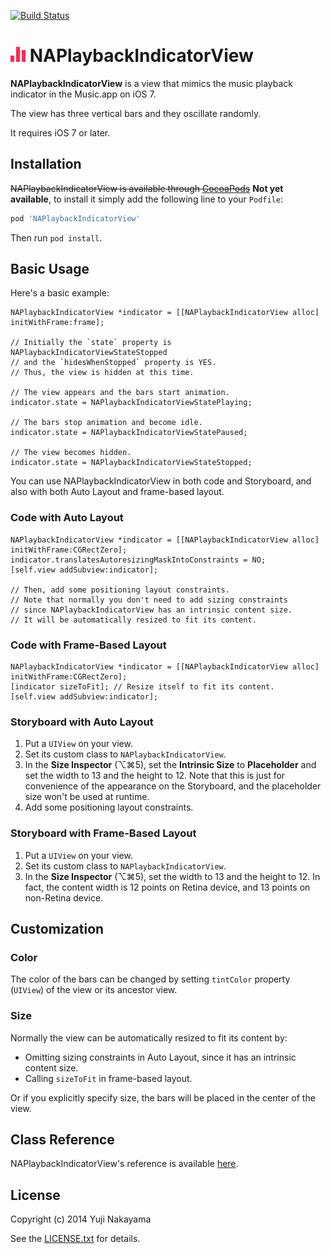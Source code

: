 [![Build Status](https://travis-ci.org/yujinakayama/NAPlaybackIndicatorView.png?branch=master)](https://travis-ci.org/yujinakayama/NAPlaybackIndicatorView)

# ![Icon](Documentation/icon.png) NAPlaybackIndicatorView

**NAPlaybackIndicatorView** is a view that mimics the music playback indicator in the Music.app on iOS 7.

The view has three vertical bars and they oscillate randomly.

It requires iOS 7 or later.

## Installation

~~NAPlaybackIndicatorView is available through [CocoaPods](http://cocoapods.org)~~ **Not yet available**,
to install it simply add the following line to your `Podfile`:

```ruby
pod 'NAPlaybackIndicatorView'
```

Then run `pod install`.

## Basic Usage

Here's a basic example:

```objc
NAPlaybackIndicatorView *indicator = [[NAPlaybackIndicatorView alloc] initWithFrame:frame];

// Initially the `state` property is NAPlaybackIndicatorViewStateStopped
// and the `hidesWhenStopped` property is YES.
// Thus, the view is hidden at this time.

// The view appears and the bars start animation.
indicator.state = NAPlaybackIndicatorViewStatePlaying;

// The bars stop animation and become idle.
indicator.state = NAPlaybackIndicatorViewStatePaused;

// The view becomes hidden.
indicator.state = NAPlaybackIndicatorViewStateStopped;
```

You can use NAPlaybackIndicatorView in both code and Storyboard, and also with both Auto Layout and frame-based layout.

### Code with Auto Layout

```objc
NAPlaybackIndicatorView *indicator = [[NAPlaybackIndicatorView alloc] initWithFrame:CGRectZero];
indicator.translatesAutoresizingMaskIntoConstraints = NO;
[self.view addSubview:indicator];

// Then, add some positioning layout constraints.
// Note that normally you don't need to add sizing constraints
// since NAPlaybackIndicatorView has an intrinsic content size.
// It will be automatically resized to fit its content.
```

### Code with Frame-Based Layout

```objc
NAPlaybackIndicatorView *indicator = [[NAPlaybackIndicatorView alloc] initWithFrame:CGRectZero];
[indicator sizeToFit]; // Resize itself to fit its content.
[self.view addSubview:indicator];
```

### Storyboard with Auto Layout

1. Put a `UIView` on your view.
2. Set its custom class to `NAPlaybackIndicatorView`.
3. In the **Size Inspector** (⌥⌘5), set the **Intrinsic Size** to **Placeholder** and set the width to 13 and the height to 12. Note that this is just for convenience of the appearance on the Storyboard, and the placeholder size won't be used at runtime.
4. Add some positioning layout constraints.

### Storyboard with Frame-Based Layout

1. Put a `UIView` on your view.
2. Set its custom class to `NAPlaybackIndicatorView`.
3. In the **Size Inspector** (⌥⌘5), set the width to 13 and the height to 12. In fact, the content width is 12 points on Retina device, and 13 points on non-Retina device.

## Customization

### Color

The color of the bars can be changed by setting `tintColor` property (`UIView`) of the view or its ancestor view.

### Size

Normally the view can be automatically resized to fit its content by:

* Omitting sizing constraints in Auto Layout, since it has an intrinsic content size.
* Calling `sizeToFit` in frame-based layout.

Or if you explicitly specify size, the bars will be placed in the center of the view.

## Class Reference

NAPlaybackIndicatorView's reference is available [here](http://yujinakayama.me/NAPlaybackIndicatorView/).

## License

Copyright (c) 2014 Yuji Nakayama

See the [LICENSE.txt](LICENSE.txt) for details.
